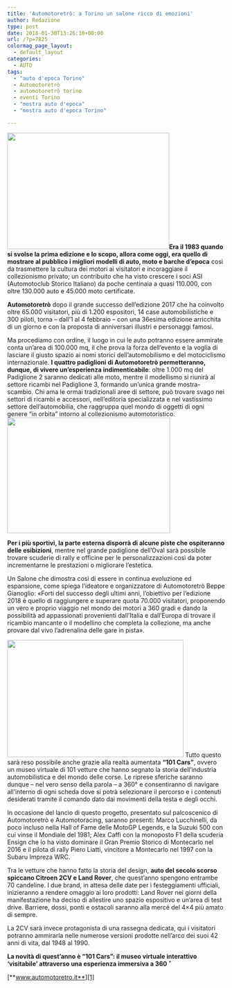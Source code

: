 ```yaml
---
title: 'Automotoretrò: a Torino un salone ricco di emozioni'
author: Redazione
type: post
date: 2018-01-30T13:26:10+00:00
url: /?p=7825
colormag_page_layout:
  - default_layout
categories:
  - AUTO
tags:
  - "auto d'epoca Torino"
  - Automotoretrò
  - automotoretrò torino
  - eventi Torino
  - "mostra auto d'epoca"
  - "mostra auto d'epoca Torino"

---
```

<img decoding="async" loading="lazy" class=" wp-image-7826 alignleft" src="https://progressonline.it/wp-content/uploads/2018/01/automotoretro-2018-300x212.jpg" alt="" width="374" height="268" />**Era il 1983 quando si svolse la prima edizione e lo scopo, allora come oggi, era quello di mostrare al pubblico i migliori modelli di auto, moto e barche d’epoca** così da trasmettere la cultura dei motori ai visitatori e incoraggiare il collezionismo privato; un contribuito che ha visto crescere i soci ASI (Automotoclub Storico Italiano) da poche centinaia a quasi 110.000, con oltre 130.000 auto e 45.000 moto certificate.

**Automotoretrò** dopo il grande successo dell’edizione 2017 che ha coinvolto oltre 65.000 visitatori, più di 1.200 espositori, 14 case automobilistiche e 300 piloti, torna – dall’1 al 4 febbraio – con una 36esima edizione arricchita di un giorno e con la proposta di anniversari illustri e personaggi famosi.

Ma procediamo con ordine, il luogo in cui le auto potranno essere ammirate conta un’area di 100.000 mq, il che prova la forza dell’evento e la voglia di lasciare il giusto spazio ai nomi storici dell’automobilismo e del motociclismo internazionale. **I quattro padiglioni di Automotoretrò permetteranno, dunque, di vivere un&#8217;esperienza indimenticabile**: oltre 1.000 mq del Padiglione 2 saranno dedicati alle moto, mentre il modellismo si riunirà al settore ricambi nel Padiglione 3, formando un&#8217;unica grande mostra-scambio. Chi ama le ormai tradizionali aree di settore, può trovare svago nei settori di ricambi e accessori, nell&#8217;editoria specializzata e nel vastissimo settore dell&#8217;automobilia, che raggruppa quel mondo di oggetti di ogni genere “in orbita” intorno al collezionismo automotoristico.<img decoding="async" loading="lazy" class=" wp-image-7827 alignright" src="https://progressonline.it/wp-content/uploads/2018/01/automotoretro-torino-lingotto-fiere-3-5-febbraio-2017_ruoteclassiche_3-300x200.jpg" alt="" width="376" height="266" />

**Per i più sportivi, la parte esterna disporrà di alcune piste che ospiteranno delle esibizioni**, mentre nel grande padiglione dell&#8217;Oval sarà possibile trovare scuderie di rally e officine per le personalizzazioni così da poter incrementarne le prestazioni o migliorare l’estetica.

Un Salone che dimostra così di essere in continua evoluzione ed espansione, come spiega l’ideatore e organizzatore di Automotoretrò Beppe Gianoglio: «Forti del successo degli ultimi anni, l’obiettivo per l’edizione 2018 è quello di raggiungere e superare quota 70.000 visitatori, proponendo un vero e proprio viaggio nel mondo dei motori a 360 gradi e dando la possibilità ad appassionati provenienti dall&#8217;Italia e dall&#8217;Europa di trovare il ricambio mancante o il modellino che completa la collezione, ma anche provare dal vivo l’adrenalina delle gare in pista».

<!--nextpage-->

<img decoding="async" loading="lazy" class=" wp-image-7828 alignleft" src="https://progressonline.it/wp-content/uploads/2018/01/automotoretrò-2017-1-300x176.jpg" alt="" width="407" height="270" /> Tutto questo sarà reso possibile anche grazie alla realtà aumentata **“101 Cars”**, ovvero un museo virtuale di 101 vetture che hanno segnato la storia dell’industria automobilistica e del mondo delle corse. Le riprese sferiche saranno dunque – nel vero senso della parola – a 360° e consentiranno di navigare all’interno di ogni scheda dove si potrà selezionare il percorso e i contenuti desiderati tramite il comando dato dai movimenti della testa e degli occhi.

In occasione del lancio di questo progetto, presentato sul palcoscenico di Automotoretrò e Automotoracing, saranno presenti: Marco Lucchinelli, da poco incluso nella Hall of Fame delle MotoGP Legends, e la Suzuki 500 con cui vinse il Mondiale del 1981; Alex Caffi con la monoposto F1 della scuderia Ensign che lo ha visto dominare il Gran Premio Storico di Montecarlo nel 2016 e il pilota di rally Piero Liatti, vincitore a Montecarlo nel 1997 con la Subaru Impreza WRC.

Tra le vetture che hanno fatto la storia del design, **auto del secolo scorso spiccano Citroen 2CV e Land Rover**, che quest’anno spengono entrambe 70 candeline. I due brand, in attesa delle date per i festeggiamenti ufficiali, inizieranno a rendere omaggio ai loro prodotti: Land Rover nei giorni della manifestazione ha deciso di allestire uno spazio espositivo e un’area di test drive. Barriere, dossi, ponti e ostacoli saranno alla mercé del 4&#215;4 più amato di sempre.

La 2CV sarà invece protagonista di una rassegna dedicata, qui i visitatori potranno ammirarla nelle numerose versioni prodotte nell’arco dei suoi 42 anni di vita, dal 1948 al 1990.

**La novità di quest’anno è “101 Cars”: il museo virtuale interattivo ‘visitabile’ attraverso una esperienza immersiva a 360** **̊**

[**www.automotoretro.it**][1]

 [1]: https://www.automotoretro.it/
